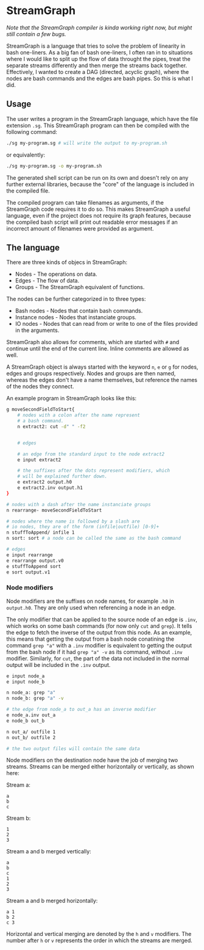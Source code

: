 # StreamGraph

*Note that the StreamGraph compiler is kinda working right now, but might still contain a few bugs.*

StreamGraph is a language that tries to solve the problem of linearity in bash one-liners. As a big fan of bash one-liners, I often ran in to situations where I would like to split up the flow of data throught the pipes, treat the separate streams differently and then merge the streams back together. Effectively, I wanted to create a DAG (directed, acyclic graph), where the nodes are bash commands and the edges are bash pipes. So this is what I did.

## Usage

The user writes a program in the StreamGraph language, which have the file extension `.sg`. This StreamGraph program can then be compiled with the following command:

```bash
./sg my-program.sg # will write the output to my-program.sh
```

or equivalently:
```bash
./sg my-program.sg -o my-program.sh
```

The generated shell script can be run on its own and doesn't rely on any further external libraries, because the "core" of the language is included in the compiled file.

The compiled program can take filenames as arguments, if the StreamGraph code requires it to do so. This makes StreamGraph a useful language, even if the project does not require its graph features, because the compiled bash script will print out readable error messages if an incorrect amount of filenames were provided as argument.


## The language

There are three kinds of objecs in StreamGraph:
* Nodes - The operations on data.
* Edges - The flow of data.
* Groups - The StreamGraph equivalent of functions.

The nodes can be further categorized in to three types:
* Bash nodes - Nodes that contain bash commands.
* Instance nodes - Nodes that instanciate groups.
* IO nodes - Nodes that can read from or write to one of the files provided in the arguments.

StreamGraph also allows for comments, which are started with `#` and continue until the end of the current line. Inline comments are allowed as well.

A StreamGraph object is always started with the keyword `n`, `e` or `g` for nodes, edges and groups respectively. Nodes and groups are then named, whereas the edges don't have a name themselves, but reference the names of the nodes they connect. 

An example program in StreamGraph looks like this:
```bash
g moveSecondFieldToStart{
    # nodes with a colon after the name represent
    # a bash command.
    n extract2: cut -d" " -f2


    # edges

    # an edge from the standard input to the node extract2
    e input extract2

    # the suffixes after the dots represent modifiers, which
    # will be explained further down.
    e extract2 output.h0
    e extract2.inv output.h1
}

# nodes with a dash after the name instanciate groups
n rearrange- moveSecondFieldToStart

# nodes where the name is followed by a slash are
# io nodes, they are of the form (infile|outfile) [0-9]+
n stuffToAppend/ infile 1 
n sort: sort # a node can be called the same as the bash command

# edges
e input rearrange
e rearrange output.v0
e stuffToAppend sort
e sort output.v1
```

### Node modifiers

Node modifiers are the suffixes on node names, for example `.h0` in `output.h0`. They are only used when referencing a node in an edge.

The only modifier that can be applied to the source node of an edge is `.inv`, which works on some bash commands (for now only `cut` and `grep`). It tells the edge to fetch the inverse of the output from this node. As an example, this means that getting the output from a bash node conatining the command `grep "a"` with a `.inv` modifier is equivalent to getting the output from the bash node if it had `grep "a" -v` as its command, without `.inv` modifier. Similarly, for `cut`, the part of the data not included in the normal output will be included in the `.inv` output.

```bash
e input node_a
e input node_b

n node_a: grep "a"
n node_b: grep "a" -v

# the edge from node_a to out_a has an inverse modifier
e node_a.inv out_a
e node_b out_b

n out_a/ outfile 1
n out_b/ outfile 2

# the two output files will contain the same data
```

Node modifiers on the destination node have the job of merging two streams. Streams can be merged either horizontally or vertically, as shown here:

Stream a:
```
a
b
c
```

Stream b:
```
1
2
3
```

Stream a and b merged vertically:
```
a
b
c
1
2
3
```

Stream a and b merged horizontally:
```
a 1
b 2
c 3
```

Horizontal and vertical merging are denoted by the `h` and `v` modifiers. The number after `h` or `v` represents the order in which the streams are merged.
